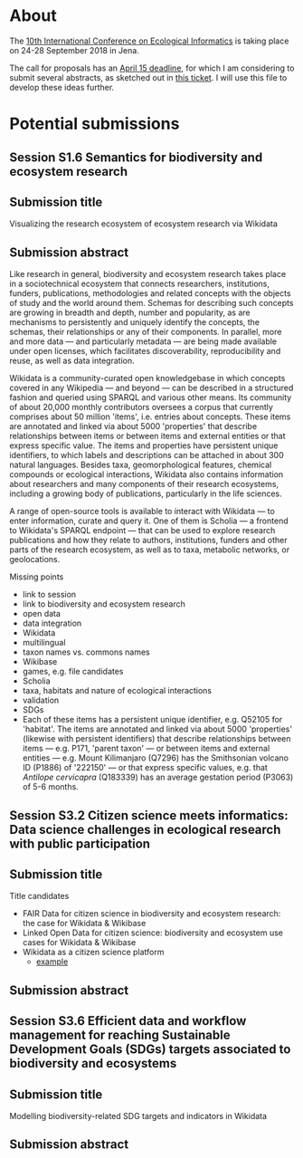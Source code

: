 # About

The [10th International Conference on Ecological Informatics](http://icei2018.uni-jena.de/) is taking place on 24-28 September 2018 in Jena.

The call for proposals has an [April 15 deadline](http://icei2018.uni-jena.de/calls/), for which I am considering to submit several abstracts, as sketched out in [this ticket](https://github.com/Daniel-Mietchen/events/issues/339). I will use this file to develop these ideas further.

# Potential submissions

## Session S1.6 Semantics for biodiversity and ecosystem research

## Submission title

Visualizing the research ecosystem of ecosystem research via Wikidata


## Submission abstract


Like research in general, biodiversity and ecosystem research takes place in a sociotechnical ecosystem that connects researchers, institutions, funders, publications, methodologies and related concepts with the objects of study and the world around them. Schemas for describing such concepts are growing in breadth and depth, number and popularity, as are mechanisms to persistently and uniquely identify the concepts, the schemas, their relationships or any of their components. In parallel, more and more data &mdash; and particularly metadata &mdash; are being made available under open licenses, which facilitates discoverability, reproducibility and reuse, as well as data integration.

Wikidata is a community-curated open knowledgebase in which concepts covered in any Wikipedia &mdash; and beyond &mdash; can be described in a structured fashion and queried using SPARQL and various other means. Its community of about 20,000 monthly contributors oversees a corpus that currently comprises about 50 million 'items', i.e. entries about concepts. These items are annotated and linked via about 5000 'properties' that describe relationships between items or between items and external entities or that express specific value. The items and properties have persistent unique identifiers, to which labels and descriptions can be attached in about 300 natural languages. Besides taxa, geomorphological features, chemical compounds or ecological interactions, Wikidata also contains information about researchers and many components of their research ecosystems, including a growing body of publications, particularly in the life sciences.

A range of open-source tools is available to interact with Wikidata &mdash; to enter information, curate and query it. One of them is Scholia &mdash; a frontend to Wikidata's SPARQL endpoint &mdash; that can be used to explore research publications and how they relate to authors, institutions, funders and other parts of the research ecosystem, as well as to taxa, metabolic networks, or geolocations.


Missing points
- link to session
- link to biodiversity and ecosystem research
- open data
- data integration
- Wikidata
- multilingual
- taxon names vs. commons names
- Wikibase
- games, e.g. file candidates
- Scholia
- taxa, habitats and nature of ecological interactions
- validation
- SDGs
- Each of these items has a persistent unique identifier, e.g. Q52105 for 'habitat'. The items are annotated and linked via about 5000 'properties' (likewise with persistent identifiers) that describe relationships between items &mdash; e.g. P171, 'parent taxon' &mdash; or between items and external entities &mdash; e.g. Mount Kilimanjaro (Q7296) has the Smithsonian volcano ID (P1886) of '222150' &mdash; or that express specific values, e.g. that *Antilope cervicapra* (Q183339) has an average gestation period (P3063) of 5-6 months.


## Session S3.2 Citizen science meets informatics: Data science challenges in ecological research with public participation

## Submission title

Title candidates
- FAIR Data for citizen science in biodiversity and ecosystem research: the case for Wikidata & Wikibase
- Linked Open Data for citizen science: biodiversity and ecosystem use cases for Wikidata & Wikibase
- Wikidata as a citizen science platform
  - [example](https://twitter.com/wolfgang8741/status/980932826441928704)

## Submission abstract


## Session S3.6 Efficient data and workflow management for reaching Sustainable Development Goals (SDGs) targets associated to biodiversity and ecosystems

## Submission title

Modelling biodiversity-related SDG targets and indicators in Wikidata

## Submission abstract
